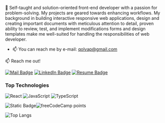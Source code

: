 👋 Self-taught and solution-oriented front-end developer with a passion for problem-solving. My projects are geared towards enhancing workflows. My background in building interactive responsive web applications, design and creating important documents with meticulous attention to detail, proven ability to review, test, and implement modifications forms and design templates make me well-suited for handling the responsibilities of web developer.
- 📫 You can reach me by e-mail: qolvap@gmail.com 

<!---
qolvap/qolvap is a ✨ special ✨ repository because its `README.md` (this file) appears on your GitHub profile.
You can click the Preview link to take a look at your changes.
--->

:mailbox: Reach me out!

[![Mail Badge](https://img.shields.io/badge/Gmail-D14836?style=for-the-badge&logo=gmail&logoColor=white)](mailto:qolvap@gmail.com)
[![LinkedIn Badge](https://img.shields.io/badge/LinkedIn-0077B5?style=for-the-badge&logo=linkedin&logoColor=white)](https://www.linkedin.com/in/qolvap/)
[![Resume Badge](https://img.shields.io/badge/resume?style=flat&logo=document&logoColor=white&link=https%3A%2F%2Fread.cv%2Fqolvap)](https://read.cv/qolvap) 
### Top Technologies
![React](https://img.shields.io/badge/React-20232A?style=for-the-badge&logo=react&logoColor=61DAFB)
![JavaScript](https://img.shields.io/badge/JavaScript-323330?style=for-the-badge&logo=javascript&logoColor=F7DF1E)
![TypeScript](https://img.shields.io/badge/TypeScript-007ACC?style=for-the-badge&logo=typescript&logoColor=white)

<img alt="Static Badge" src="https://img.shields.io/badge/freecodecamp-black">![freeCodeCamp points](https://img.shields.io/freecodecamp/points/qolvap)

![Top Langs](https://github-readme-stats.vercel.app/api/top-langs/?username=qolvap&layout=compact)

